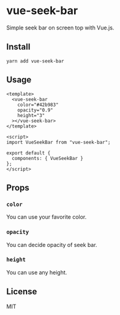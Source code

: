 # vue-seek-bar

Simple seek bar on screen top with Vue.js.

## Install
```
yarn add vue-seek-bar
```

## Usage

```vue
<template>
  <vue-seek-bar
    color="#42b983"
    opacity="0.9"
    height="3"
  ></vue-seek-bar>
</template>

<script>
import VueSeekBar from "vue-seek-bar";

export default {
  components: { VueSeekBar }
};
</script>
```

## Props

### `color`

You can use your favorite color.

### `opacity`

You can decide opacity of seek bar.

### `height`

You can use any height.

## License

MIT
